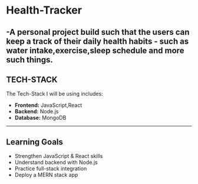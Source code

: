 # Health-Tracker 

-A personal project build such that the users can keep a track of their daily health habits - such as water intake,exercise,sleep schedule and more such things.
---
## TECH-STACK
The Tech-Stack I will be using includes:
- **Frontend:** JavaScript,React
- **Backend:** Node.js
- **Database:** MongoDB
---
## Learning Goals
- Strengthen JavaScript & React skills
- Understand backend with Node.js 
- Practice full-stack integration
- Deploy a MERN stack app

  

